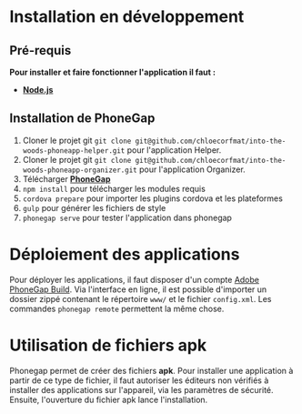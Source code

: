 # Installation en développement


## Pré-requis

__Pour installer et faire fonctionner l'application il faut :__

- **[Node.js](https://nodejs.org)**

## Installation de PhoneGap

1. Cloner le projet git `git clone git@github.com/chloecorfmat/into-the-woods-phoneapp-helper.git` pour l'application Helper.
2. Cloner le projet git `git clone git@github.com/chloecorfmat/into-the-woods-phoneapp-organizer.git` pour l'application Organizer.
3. Télécharger **[PhoneGap](http://docs.phonegap.com/getting-started/1-install-phonegap/desktop/)**
4. `npm install` pour télécharger les modules requis
5. `cordova prepare` pour importer les plugins cordova et les plateformes
6. `gulp` pour générer les fichiers de style
7. `phonegap serve` pour tester l'application dans phonegap

# Déploiement des applications

Pour déployer les applications, il faut disposer d'un compte [Adobe PhoneGap Build](https://build.phonegap.com/). Via l'interface en ligne, il est possible d'importer un dossier zippé contenant le répertoire `www/` et le fichier `config.xml`. Les commandes `phonegap remote` permettent la même chose.

# Utilisation de fichiers apk

Phonegap permet de créer des fichiers **apk**. Pour installer une application à partir de ce type de fichier, il faut autoriser les éditeurs non vérifiés à installer des applications sur l'appareil, via les paramètres de sécurité. Ensuite, l'ouverture du fichier apk lance l'installation.